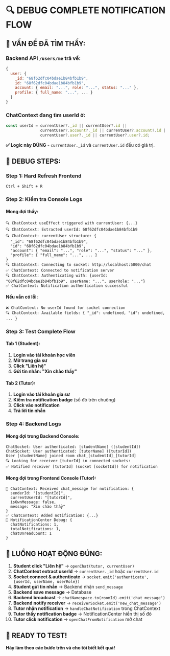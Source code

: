 # 🔍 DEBUG COMPLETE NOTIFICATION FLOW

## 🚨 **VẤN ĐỀ ĐÃ TÌM THẤY:**

### **Backend API `/users/me` trả về:**
```javascript
{
  user: {
    _id: "68f62dfc04bdae1b84bfb1b9",
    id: "68f62dfc04bdae1b84bfb1b9", 
    account: { email: "...", role: "...", status: "..." },
    profile: { full_name: "...", ... }
  }
}
```

### **ChatContext đang tìm userId ở:**
```javascript
const userId = currentUser?._id || currentUser?.id || 
               currentUser?.account?._id || currentUser?.account?.id ||
               currentUser?.user?._id || currentUser?.user?.id;
```

**✅ Logic này ĐÚNG** - `currentUser._id` và `currentUser.id` đều có giá trị.

## 🔧 **DEBUG STEPS:**

### **Step 1: Hard Refresh Frontend**
```
Ctrl + Shift + R
```

### **Step 2: Kiểm tra Console Logs**

#### **Mong đợi thấy:**
```
🔍 ChatContext useEffect triggered with currentUser: {...}
🔍 ChatContext: Extracted userId: 68f62dfc04bdae1b84bfb1b9
🔍 ChatContext: currentUser structure: {
  "_id": "68f62dfc04bdae1b84bfb1b9",
  "id": "68f62dfc04bdae1b84bfb1b9",
  "account": { "email": "...", "role": "...", "status": "..." },
  "profile": { "full_name": "...", ... }
}
🔍 ChatContext: Connecting to socket: http://localhost:5000/chat
✅ ChatContext: Connected to notification server
🔍 ChatContext: Authenticating with: {userId: "68f62dfc04bdae1b84bfb1b9", userName: "...", userRole: "..."}
✅ ChatContext: Notification authentication successful
```

#### **Nếu vẫn có lỗi:**
```
❌ ChatContext: No userId found for socket connection
🔍 ChatContext: Available fields: { "_id": undefined, "id": undefined, ... }
```

### **Step 3: Test Complete Flow**

#### **Tab 1 (Student):**
1. **Login vào tài khoản học viên**
2. **Mở trang gia sư**
3. **Click "Liên hệ"**
4. **Gửi tin nhắn: "Xin chào thầy"**

#### **Tab 2 (Tutor):**
1. **Login vào tài khoản gia sư**
2. **Kiểm tra notification badge** (số đỏ trên chuông)
3. **Click vào notification**
4. **Trả lời tin nhắn**

### **Step 4: Backend Logs**

#### **Mong đợi trong Backend Console:**
```
ChatSocket: User authenticated: [studentName] ([studentId])
ChatSocket: User authenticated: [tutorName] ([tutorId])
User [studentName] joined room chat_[studentId]_[tutorId]
🔍 Looking for receiver [tutorId] in connected sockets:
✅ Notified receiver [tutorId] (socket [socketId]) for notification
```

#### **Mong đợi trong Frontend Console (Tutor):**
```
📨 ChatContext: Received chat_message for notification: {
  senderId: "[studentId]",
  currentUserId: "[tutorId]",
  isOwnMessage: false,
  message: "Xin chào thầy"
}
✅ ChatContext: Added notification: {...}
🔔 NotificationCenter Debug: {
  chatNotifications: 1,
  totalNotifications: 1,
  chatUnreadCount: 1
}
```

## 🎯 **LUỒNG HOẠT ĐỘNG ĐÚNG:**

1. **Student click "Liên hệ"** → `openChat(tutor, currentUser)`
2. **ChatContext extract userId** → `currentUser._id` hoặc `currentUser.id`
3. **Socket connect & authenticate** → `socket.emit('authenticate', {userId, userName, userRole})`
4. **Student gửi tin nhắn** → Backend nhận `send_message`
5. **Backend save message** → Database
6. **Backend broadcast** → `chatNamespace.to(roomId).emit('chat_message')`
7. **Backend notify receiver** → `receiverSocket.emit('new_chat_message')`
8. **Tutor nhận notification** → `handleChatNotification` trong ChatContext
9. **Tutor thấy notification badge** → NotificationCenter hiển thị số đỏ
10. **Tutor click notification** → `openChatFromNotification` mở chat

## 🚀 **READY TO TEST!**

**Hãy làm theo các bước trên và cho tôi biết kết quả!**
